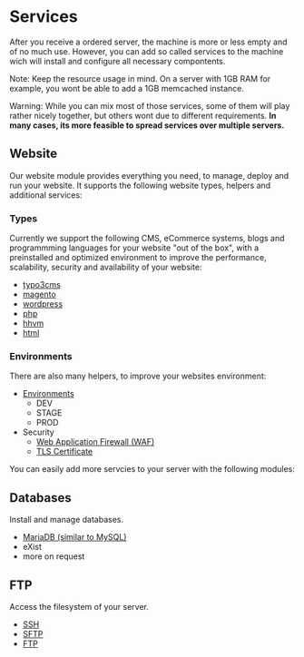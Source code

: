 # Services

After you receive a ordered server, the machine is more or less empty and of no much use. However, you can add so called services to the machine wich will install and configure all necessary compontents.

Note: Keep the resource usage in mind. On a server with 1GB RAM for example, you wont be able to add a 1GB memcached instance.

Warning: While you can mix most of those services, some of them will play rather nicely together, but others wont due to different requirements. **In many cases, its more feasible to spread services over multiple servers.**


## Website

Our website module provides everything you need, to manage, deploy and run your website.
It supports the following website types, helpers and additional services:


### Types

Currently we support the following CMS, eCommerce systems, blogs and programmming languages for your website "out of the box",
with a preinstalled and optimized environment to improve the performance, scalability, security and availability of your website:

* [typo3cms](services/website.md#typo3cms)
* [magento](services/website.md#magento)
* [wordpress](services/website.md#wordpress)
* [php](services/website.md#php)
* [hhvm](services/website.md#hhvm)
* [html](services/website.md#html)


### Environments

There are also many helpers, to improve your websites environment:

* [Environments](services/website.md#Environments)
    * DEV
    * STAGE
    * PROD
* Security
    * [Web Application Firewall (WAF)](services/website.md#Naxsi)
    * [TLS Certificate](services/website.md#TLS_Certificates)

You can easily add more servcies to your server with the following modules:


## Databases

Install and manage databases.

* [MariaDB (similar to MySQL)](services/database.md#mysql-mariadb)
* eXist
* more on request


## FTP

Access the filesystem of your server.

* [SSH](/server/access.md#SSH)
* [SFTP](/server/access.md#SFTP)
* [FTP](/services/ftp.md)


